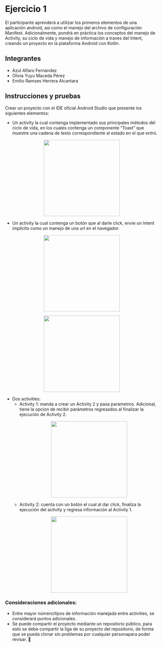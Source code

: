 # Ejercicio 1

El participante aprenderá a utilizar los primeros elementos de una aplicación android, asi como el manejo
del archivo de configuración Manifest. Adicionalmente, pondrá en práctica los conceptos del manejo de
Activity, su ciclo de vida y manejo de información a traves del Intent, creando un proyecto en la plataforma
Android con Kotlin.

## Integrantes

* Azul Alfaro Fernández
* Olivia Yuyu Maceda Pérez
* Emilio Ramses Herrera Alcantara



## Instrucciones y pruebas 

Crear un proyecto con el IDE oficial Android Studio que presente los siguientes elementos:
* Un activity la cual contenga implementado sus principales métodos del ciclo de vida, en los cuales contenga un componente “Toast” que muestre una cadena de texto correspondiente al estado en el que entró.
<p align="center"><img src="https://github.com/user-attachments/assets/5e7030e5-c56e-4cef-b5e4-c4f6c12068b8" alt="" width="250"/></p>

* Un activity la cual contenga un botón que al darle click, envie un Intent implícito como un manejo de una url en el navegador.
<p align="center"><img src="https://github.com/user-attachments/assets/19b28884-ebdb-46b6-a1be-6c854529aa11" alt="" width="250"/></p>
<p align="center"><img src="https://github.com/user-attachments/assets/731473e8-2978-43ae-b908-b4387419818e" alt="" width="250"/></p>

* Dos activities:
  * Activity 1: manda a crear un Activity 2 y pasa parámetros. Adicional, tiene la opcion de recibir parámetros regresados al finalizar la ejecución de Activity 2.
    <p align="center"><img src="https://github.com/user-attachments/assets/4aa020f7-0ccd-4e3e-936c-7e0b2152c439" alt="" width="250"/></p>
  * Activity 2: cuenta con un botón el cual al dar click, finaliza la ejecución del activity y regresa información al Activity 1.
    <p align="center"><img src="https://github.com/user-attachments/assets/37251c0f-0e81-4bcf-bd36-aedcaf6b977f" alt="" width="250"/></p>

### Consideraciones adicionales:
* Entre mayor número/tipos de información manejada entre activities, se considerará puntos adicionales.
* Se puede compartir el proyecto mediante un repositorio público, para esto se debe compartir la liga de su proyecto del repositorio, de forma que se pueda clonar sin problemas por cualquier personapara poder revisar. 🔧
